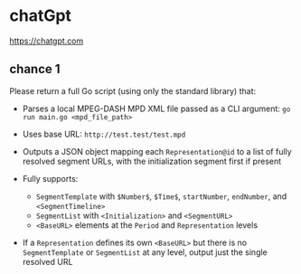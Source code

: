 # chatGpt

https://chatgpt.com

## chance 1

Please return a full Go script (using only the standard library) that:

* Parses a local MPEG-DASH MPD XML file passed as a CLI argument: `go run main.go <mpd_file_path>`
* Uses base URL: `http://test.test/test.mpd`
* Outputs a JSON object mapping each `Representation@id` to a list of fully resolved segment URLs, with the initialization segment first if present
* Fully supports:

  * `SegmentTemplate` with `$Number$`, `$Time$`, `startNumber`, `endNumber`, and `<SegmentTimeline>`
  * `SegmentList` with `<Initialization>` and `<SegmentURL>`
  * `<BaseURL>` elements at the `Period` and `Representation` levels
* If a `Representation` defines its own `<BaseURL>` but there is no `SegmentTemplate` or `SegmentList` at any level, output just the single resolved URL
